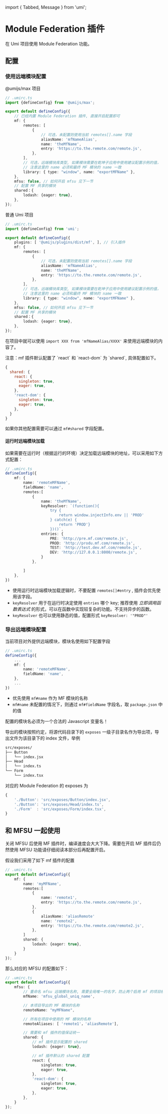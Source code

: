 import { Tabbed, Message } from 'umi';

# Module Federation 插件

在 Umi 项目使用 Module Federation 功能。

## 配置

### 使用远端模块配置

<Tabbed>

@umijs/max 项目

```ts
// .umirc.ts
import {defineConfig} from '@umijs/max';

export default defineConfig({
    // 已经内置 Module Federation 插件, 直接开启配置即可
    mf: {
        remotes: [
            {
                // 可选，未配置则使用当前 remotes[].name 字段
                aliasName: 'mfNameAlias', 
                name: 'theMfName',
                entry: 'https://to.the.remote.com/remote.js',
            },
        ],
        // 可选，远端模块库类型, 如果模块需要在乾坤子应用中使用建议配置示例的值，
        // 注意这里的 name 必须和最终 MF 模块的 name 一致
        library: { type: "window", name: "exportMFName" },
    },
    mfsu: false, // 如何开启 mfsu 见下一节
    // 配置 MF 共享的模块
    shared：{
        lodash: {eager: true}, 
    },
});
```

普通 Umi 项目

```ts
// .umirc.ts
import {defineConfig} from 'umi';

export default defineConfig({
    plugins: [ '@umijs/plugins/dist/mf', ], // 引入插件
    mf: {
        remotes: [
            {
                // 可选，未配置则使用当前 remotes[].name 字段
                aliasName: 'mfNameAlias', 
                name: 'theMfName',
                entry: 'https://to.the.remote.com/remote.js',
            },
        ],
        // 可选，远端模块库类型, 如果模块需要在乾坤子应用中使用建议配置示例的值，
        // 注意这里的 name 必须和最终 MF 模块的 name 一致
        library: { type: "window", name: "exportMFName" },
    },
    mfsu: false, // 如何开启 mfsu 见下一节
    // 配置 MF 共享的模块
    shared：{
        lodash: {eager: true}, 
    },
});
```
</Tabbed>

在项目中就可以使用 `import XXX from 'mfNameAlias/XXXX'` 来使用远端模块的内容了。


<Message emoji="🚨">
注意：mf 插件默认配置了 `react` 和 `react-dom` 为 `shared`, 具体配置如下。
</Message>

```js
{
  shared: {
    react: {
      singleton: true,
      eager: true,
    },
    'react-dom': {
      singleton: true,
      eager: true,
    },
  }
}
```

如果你其他配置需要可以通过 `mf#shared` 字段配置。


#### 运行时远端模块加载

如果需要在运行时（根据运行的环境）决定加载远端模块的地址，可以采用如下方式配置：

```ts
// .umirc.ts
defineConfig({
    mf: {
        name: 'remoteMFName',
        fieldName: 'name',
        remotes:[
            {
                name: 'theMfName',
                keyResolver: `(function(){ 
                    try { 
                        return window.injectInfo.env || 'PROD'
                    } catch(e) { 
                        return 'PROD'} 
                    })()`,
                entries: {
                    PRE: 'http://pre.mf.com/remote.js',
                    PROD: 'http://produ.mf.com/remote.js',
                    TEST: 'http://test.dev.mf.com/remote.js',
                    DEV: 'http://127.0.0.1:8000/remote.js',
                }
            },

        ]
    },
})
```

- 使用运行时远端模块加载逻辑时，不要配置 `remotes[]#entry` , 插件会优先使用该字段。
- `keyResolver` 用于在运行时决定使用 `entries` 哪个 key; 推荐使用 *立即调用函数表达式* 的形式，可以在函数中实现较复杂的功能。不支持异步的函数。
- `keyResolver` 也可以使用静态的值，配置形式 ` keyResolver: '"PROD"' `


### 导出远端模块配置

当前项目对外提供远端模块，模块名使用如下配置字段

```ts
// .umirc.ts
defineConfig({
    ...
    mf: {
        name: 'remoteMFName',
        fieldName: 'name',
    },
    ...
})
```

- 优先使用 `mf#name` 作为 MF 模块的名称
- `mf#name` 未配置的情况下，则通过 `mf#fieldName` 字段名，取 `package.json` 中的值

<Message emoji="🚨">
配置的模块名必须为一个合法的 Javascript 变量名！
</Message>

导出的模块按照约定，将源代码目录下的 `exposes` 一级子目录名作为导出项，导出文件为该目录下的 index 文件，举例

```txt
src/exposes/
├── Button
│   └── index.jsx
├── Head
│   └── index.ts
└── Form
    └── index.tsx
```

对应的 Module Federation 的 exposes 为

```js
{
    './Button': 'src/exposes/Button/index.jsx',
    './Button': 'src/exposes/Head/index.ts',
    './Form'  : 'src/exposes/Form/index.tsx',
}
```

## 和 MFSU 一起使用

关闭 MFSU 后使用 MF 插件时，编译速度会大大下降。需要在开启 MF 插件后仍然使用 MFSU 功能请仔细阅读本部分后再配置开启。

假设我们采用了如下 mf 插件的配置
```ts
// .umirc.ts
export default defineConfig({
    mf: {
        name: 'myMFName',
        remotes:[
            {
                name: 'remote1',
                entry: 'https://to.the.remote.com/remote.js',
            }, 
            {
                aliasName: 'aliasRemote'
                name: 'remote2',
                entry: 'https://to.the.remote.com/remote2.js',
            },      
        ]
        shared: {
            lodash: {eager: true}, 
        }
    }
});
```

那么对应的 MFSU 的配置如下：

```ts
// .umirc.ts
export default defineConfig({
    mfsu: {
        // 重命名 mfsu 远端模块名称, 需要全局唯一的名字，防止两个启用 mf 的项目模块名冲突
        mfName: 'mfsu_global_uniq_name',

        // 本项目导出的 MF 模块的名称
        remoteName: "myMFName",

        // 所有在项目中使用的 MF 模块的名称 
        remoteAliases: [ 'remote1'，'aliasRemote'],

        // 需要和 mf 插件的值保证统一
        shared: {
            // mf 插件显示配置的 shared
            lodash: {eager: true}, 

            // mf 插件默认的 shared 配置
            react: {
                singleton: true,
                eager: true,
            },
            'react-dom': {
                singleton: true,
                eager: true,
            }, 
        },
    }
});
```
